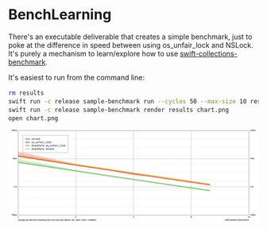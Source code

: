 # BenchLearning

There's an executable deliverable that creates a simple benchmark, just to poke at the difference in speed between
using os_unfair_lock and NSLock. It's purely a mechanism to learn/explore how to use
[swift-collections-benchmark](https://github.com/apple/swift-collections-benchmark).

It's easiest to run from the command line:

```bash
rm results
swift run -c release sample-benchmark run --cycles 50 --max-size 10 results
swift run -c release sample-benchmark render results chart.png
open chart.png
```

![chart of differences](chart.png)
